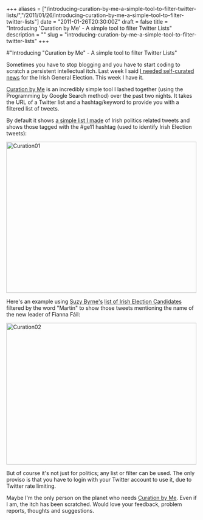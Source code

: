 +++
aliases = ["/introducing-curation-by-me-a-simple-tool-to-filter-twitter-lists/","/2011/01/26/introducing-curation-by-me-a-simple-tool-to-filter-twitter-lists"]
date = "2011-01-26T20:30:00Z"
draft = false
title = "Introducing 'Curation by Me' - A simple tool to filter Twitter Lists"
description = ""
slug = "introducing-curation-by-me-a-simple-tool-to-filter-twitter-lists"
+++

#"Introducing \"Curation by Me\" - A simple tool to filter Twitter Lists"


 <p>Sometimes you have to stop blogging and you have to start coding to scratch a persistent intellectual itch. Last week I said&nbsp;<a href="http://conoroneill.net/i-need-self-curated-news-for-the-irish-genera">I needed self-curated news</a> for the Irish General Election. This week I have it.</p>
<p><a href="http://curationby.me">Curation by Me</a> is an incredibly simple tool I lashed together (using the Programming by Google Search method) over the past two nights. It takes the URL of a Twitter list and a hashtag/keyword to provide you with a filtered list of tweets.</p>
<p>By default it shows <a href="http://twitter.com/#!/conoro/general-election-2011">a simple list I made</a> of Irish politics related tweets and shows those tagged with the #ge11 hashtag (used to identify Irish Election tweets):</p>
<p><div class='p_embed p_image_embed'>
<a href="http://getfile0.posterous.com/getfile/files.posterous.com/temp-2011-01-26/AvfjHprBqfhrJkalqkjnbaDimHafslFGCFBArivqbyBbCuvAkcozyvbbutmI/curation01.png.scaled1000.png"><img alt="Curation01" height="398" src="http://getfile5.posterous.com/getfile/files.posterous.com/temp-2011-01-26/AvfjHprBqfhrJkalqkjnbaDimHafslFGCFBArivqbyBbCuvAkcozyvbbutmI/curation01.png.scaled500.png" width="500" /></a>
</div>
</p>
<p>Here's an example using <a href="http://www.mamanpoulet.com/">Suzy Byrne's</a> <a href="http://twitter.com/#!/suzybie/candidates-ge11-3">list of Irish Election Candidates</a> filtered by the word "Martin" to show those tweets mentioning the name of the new leader of Fianna F&aacute;il:</p>
<p><div class='p_embed p_image_embed'>
<a href="http://getfile3.posterous.com/getfile/files.posterous.com/temp-2011-01-26/hpHjEEwhtrkGneblkJeDeEGhsIwtcrrmEDsdwJfxDrggjuGEAjxesFqFvgEj/curation02.png.scaled1000.png"><img alt="Curation02" height="373" src="http://getfile1.posterous.com/getfile/files.posterous.com/temp-2011-01-26/hpHjEEwhtrkGneblkJeDeEGhsIwtcrrmEDsdwJfxDrggjuGEAjxesFqFvgEj/curation02.png.scaled500.png" width="500" /></a>
</div>
</p>
<p>But of course it's not just for politics; any list or filter can be used. The only proviso is that you have to login with your Twitter account to use it, due to Twitter rate limiting.</p>
<p>Maybe I'm the only person on the planet who needs <a href="http://curationby.me">Curation by Me</a>. Even if I am, the itch has been scratched. Would love your feedback, problem reports, thoughts and suggestions.</p>
<p>&nbsp;</p>
 
